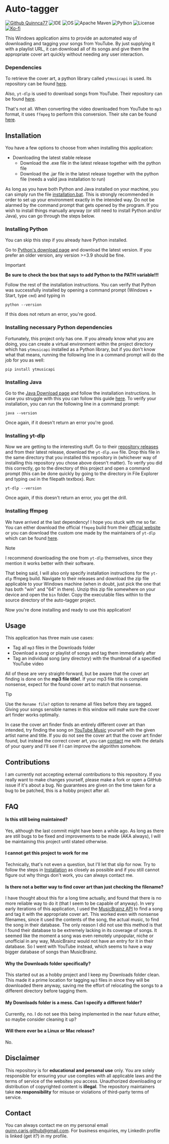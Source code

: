 # Auto-tagger 
[![Github Quinnca77](https://img.shields.io/badge/Github-Quinnca77-black?logo=github)](https://github.com/Quinnca77)
![IDE](https://img.shields.io/badge/IDE-IntelliJ-blue?logo=intellijidea)
![OS](https://img.shields.io/badge/OS-Windows-blue)
![Apache Maven](https://img.shields.io/badge/Apache_Maven-red?logo=apachemaven)
![Python](https://img.shields.io/badge/Python-v3.9-blue?logo=python)
![License](https://img.shields.io/badge/License-GPL--3.0-yellow)
[![Ko-fi](https://img.shields.io/badge/Ko--Fi-Buy_me_a_coffee-ff5f5f?logo=ko-fi&style=for-the-badgeKofi)](https://ko-fi.com/quinnca77)

This Windows application aims to provide an automated way of downloading and tagging your songs from YouTube. By just supplying it with a playlist URL, it can download all of its songs
and give them the appropriate cover art quickly without needing any user interaction.

### Dependencies
To retrieve the cover art, a python library called `ytmusicapi` is used. Its repository can be found [here](https://github.com/sigma67/ytmusicapi). 

Also, `yt-dlp` is used to download songs from YouTube. Their repository can be found [here](https://github.com/yt-dlp/yt-dlp). 

That's not all. When converting the video downloaded from YouTube to `mp3` format, it uses `ffmpeg` to perform this conversion. Their site can be found [here](https://www.ffmpeg.org/).

## Installation
You have a few options to choose from when installing this application:
- Downloading the latest stable release
  - Download the .exe file in the latest release together with the python file
  - Download the .jar file in the latest release together with the python file (needs a valid java installation to run)

As long as you have both Python and Java installed on your machine, you can simply run the file [installation.bat](installation.bat). This is strongly recommended in order to set up your environment
exactly in the intended way. Do not be alarmed by the command prompt that gets opened by the program. If you wish to install things manually anyway (or still need to install Python and/or Java), 
you can go through the steps below.
### Installing Python
You can skip this step if you already have Python installed.

Go to [Python's download page](https://www.python.org/downloads/) and download the latest version. If you prefer an older version, any version >=3.9 should be fine.
> [!IMPORTANT]
> **Be sure to check the box that says to add Python to the PATH variable!!!**

Follow the rest of the installation instructions. You can verify that Python was successfully installed by opening a command prompt (Windows + Start, type `cmd`) and typing in
```
python --version
```
If this does not return an error, you're good.

### Installing necessary Python dependencies
Fortunately, this project only has one. If you already know what you are doing, you can create a virtual environment within the project directory which has `ytmusicapi` installed
as a Python library, but if you don't know what that means, running the following line in a command prompt will do the job for you as well:
```
pip install ytmusicapi
```


### Installing Java
Go to the [Java Download page](https://www.java.com/en/download/) and follow the installation instructions. In case you struggle with this you can follow this guide 
[here](https://phoenixnap.com/kb/install-java-windows). To verify your installation, you can run the following line in a command prompt:
```
java --version
```
Once again, if it doesn't return an error you're good.

### Installing yt-dlp
Now we are getting to the interesting stuff. Go to their [repository releases](https://github.com/yt-dlp/yt-dlp/releases) and from their latest release, download the `yt-dlp.exe` file. 
Drop this file in the same directory that you installed this repository in (whichever way of installing this repository you chose above doesn't matter). To verify you did this correctly,
go to the directory of this project and open a command prompt (this can be done quickly by going to the directory in File Explorer and typing `cmd` in the filepath textbox). Run:
```
yt-dlp --version
```
Once again, if this doesn't return an error, you get the drill.

### Installing ffmpeg
We have arrived at the last dependency! I hope you stuck with me so far. You can either download the official `ffmpeg` build from their [official website](https://www.ffmpeg.org/) or you can
download the custom one made by the maintainers of `yt-dlp` which can be found [here](https://github.com/yt-dlp/FFmpeg-Builds/releases).
> [!NOTE]
> I recommend downloading the one from `yt-dlp` themselves, since they mention it works better with their software.

That being said, I will also only specify installation instructions for the `yt-dlp` ffmpeg build. Navigate to their releases and download the zip file applicable to your Windows machine 
(when in doubt, just pick the one that has both "win" and "64" in there). Unzip this zip file somewhere on your device and open the `bin` folder. Copy the executable files within to the 
source directory of the auto-tagger project.

Now you're done installing and ready to use this application!

## Usage
This application has three main use cases:
- Tag all `mp3` files in the Downloads folder
- Download a song or playlist of songs and tag them immediately after
- Tag an individual song (any directory) with the thumbnail of a specified YouTube video

All of these are very straight-forward, but be aware that the cover art finding is done on the **mp3 file title!**. If your mp3 file title is complete nonsense, expect for the found cover art
to match that nonsense. 

> [!TIP]
> Use the `Rename file?` option to rename all files before they are tagged. Giving your songs sensible names in this window will make sure the cover art finder works optimally.

In case the cover art finder finds an entirely different cover art than intended, try finding the song on [YouTube Music](https://music.youtube.com/) yourself with the given artist name and
title. If you do not see the cover art that the cover art finder found, but instead the correct cover art, you can [contact](#contact) me with the details of your query and I'll see if I can
improve the algorithm somehow.

## Contributions
I am currently not accepting external contributions to this repository. If you really want to make changes yourself, please make a fork or open a GitHub issue if it's about a bug. 
No guarantees are given on the time taken for a bug to be patched, this is a hobby project after all.

## FAQ
#### Is this still being maintained?
Yes, although the last commit might have been a while ago. As long as there are still bugs to be fixed and improvements to be made (AKA always), I will be maintaining this project until stated otherwise.
#### I cannot get this project to work for me
Technically, that's not even a question, but I'll let that slip for now. Try to follow the steps in [Installation](#installation) as closely as possible and if you still cannot figure out why things 
don't work, you can always contact me.
#### Is there not a better way to find cover art than just checking the filename?
I have thought about this for a long time actually, and found that there is no more reliable way to do it (that I seem to be capable of anyway). In very early iterations of this application,
I used the [MusicBrainz API](https://musicbrainz.org/doc/MusicBrainz_API) to find a song and tag it with the appropriate cover art. This worked even with nonsense filenames, since it used the
contents of the song, the actual music, to find the song in their database. The only reason I did not use this method is that I found their database to be extremely lacking in its
coverage of songs. It seemed like the moment a song was even remotely unpopular, niche or unofficial in any way, MusicBrainz would not have an entry for it in their database. 
So I went with YouTube instead, which seems to have a way bigger database of songs than MusicBrainz.
#### Why the Downloads folder specifically?
This started out as a hobby project and I keep my Downloads folder clean. This made it a prime location for tagging `mp3` files in since they will be downloaded there anyway, saving me the effort
of relocating the songs to a different directory before tagging them.
#### My Downloads folder is a mess. Can I specify a different folder?
Currently, no. I do not see this being implemented in the near future either, so maybe consider cleaning it up?
#### Will there ever be a Linux or Mac release?
No.

## Disclaimer 
This repository is for **educational and personal use** only. You are solely responsible for ensuring your use complies with all applicable laws and the terms of service of the websites you access. 
Unauthorized downloading or distribution of copyrighted content is **illegal**. The repository maintainers take **no responsibility** for misuse or violations of third-party terms of service.

## Contact
You can always contact me on my personal email <quinn.caris.github@gmail.com>. For business enquiries, my LinkedIn profile is linked (get it?) in my profile.

